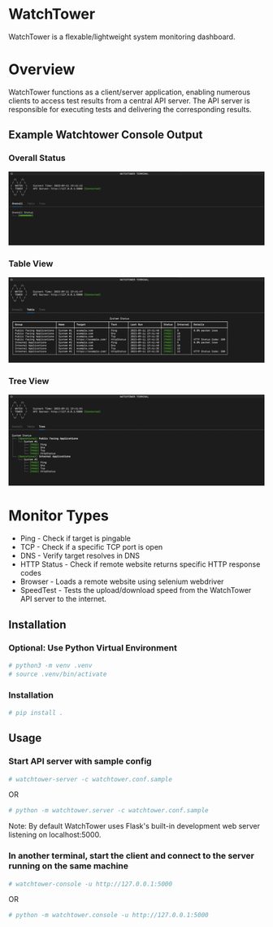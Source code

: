 # WatchTower

WatchTower is a flexable/lightweight system monitoring dashboard.

# Overview

WatchTower functions as a client/server application, enabling numerous clients to access test results from a central API server. The API server is responsible for executing tests and delivering the corresponding results.

## Example Watchtower Console Output

### Overall Status

![WatchTower Console Overall Status](./docs/images/Screenshot3.png)

### Table View

![WatchTower Console Table View](./docs/images/Screenshot2.png)

### Tree View

![WatchTower Console Tree View](./docs/images/Screenshot1.png)

# Monitor Types

- Ping - Check if target is pingable
- TCP - Check if a specific TCP port is open
- DNS - Verify target resolves in DNS
- HTTP Status - Check if remote website returns specific HTTP response codes
- Browser - Loads a remote website using selenium webdriver
- SpeedTest - Tests the upload/download speed from the WatchTower API server to the internet.

## Installation

### Optional: Use Python Virtual Environment

```bash
# python3 -m venv .venv
# source .venv/bin/activate
```

### Installation

```bash
# pip install .
```

## Usage

### Start API server with sample config

```bash
# watchtower-server -c watchtower.conf.sample
```
OR
```bash
# python -m watchtower.server -c watchtower.conf.sample
```

Note: By default WatchTower uses Flask's built-in development web server listening on localhost:5000.

### In another terminal, start the client and connect to the server running on the same machine

```bash
# watchtower-console -u http://127.0.0.1:5000
```
OR 
```bash
# python -m watchtower.console -u http://127.0.0.1:5000
```
